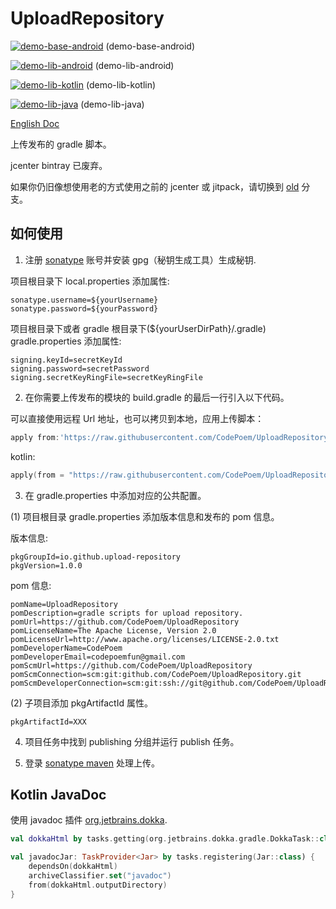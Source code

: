 # UploadRepository

[![demo-base-android](https://maven-badges.herokuapp.com/maven-central/io.github.codepoem/demo-base-android/badge.svg)](https://maven-badges.herokuapp.com/maven-central/io.github.codepoem/demo-base-android) (demo-base-android)

[![demo-lib-android](https://maven-badges.herokuapp.com/maven-central/io.github.codepoem/demo-lib-android/badge.svg)](https://maven-badges.herokuapp.com/maven-central/io.github.codepoem/demo-lib-android) (demo-lib-android)

[![demo-lib-kotlin](https://maven-badges.herokuapp.com/maven-central/io.github.codepoem/demo-lib-kotlin/badge.svg)](https://maven-badges.herokuapp.com/maven-central/io.github.codepoem/demo-lib-kotlin) (demo-lib-kotlin)

[![demo-lib-java](https://maven-badges.herokuapp.com/maven-central/io.github.codepoem/demo-lib-java/badge.svg)](https://maven-badges.herokuapp.com/maven-central/io.github.codepoem/demo-lib-java) (demo-lib-java)

[English Doc](README.md)

上传发布的 gradle 脚本。

jcenter bintray 已废弃。

如果你仍旧像想使用老的方式使用之前的 jcenter 或 jitpack，请切换到 [old](https://github.com/CodePoem/UploadRepository/tree/old) 分支。

## 如何使用

1. 注册 [sonatype](https://issues.sonatype.org/) 账号并安装 gpg（秘钥生成工具）生成秘钥.

项目根目录下 local.properties 添加属性:

```properties
sonatype.username=${yourUsername}
sonatype.password=${yourPassword}
```

项目根目录下或者 gradle 根目录下(${yourUserDirPath}/.gradle) gradle.properties 添加属性:

```properties
signing.keyId=secretKeyId
signing.password=secretPassword
signing.secretKeyRingFile=secretKeyRingFile
```

2. 在你需要上传发布的模块的 build.gradle 的最后一行引入以下代码。

可以直接使用远程 Url 地址，也可以拷贝到本地，应用上传脚本：

```gradle
apply from:'https://raw.githubusercontent.com/CodePoem/UploadRepository/main/mavencentral/publish.gradle.kts'
```

kotlin:

```kotlin
apply(from = "https://raw.githubusercontent.com/CodePoem/UploadRepository/main/mavencentral/publish.gradle.kts")
```

3. 在 gradle.properties 中添加对应的公共配置。

(1) 项目根目录 gradle.properties 添加版本信息和发布的 pom 信息。

版本信息:

```properties
pkgGroupId=io.github.upload-repository
pkgVersion=1.0.0
```

pom 信息:

```properties
pomName=UploadRepository
pomDescription=gradle scripts for upload repository.
pomUrl=https://github.com/CodePoem/UploadRepository
pomLicenseName=The Apache License, Version 2.0
pomLicenseUrl=http://www.apache.org/licenses/LICENSE-2.0.txt
pomDeveloperName=CodePoem
pomDeveloperEmail=codepoemfun@gmail.com
pomScmUrl=https://github.com/CodePoem/UploadRepository
pomScmConnection=scm:git:github.com/CodePoem/UploadRepository.git
pomScmDeveloperConnection=scm:git:ssh://git@github.com/CodePoem/UploadRepository.git
```

(2) 子项目添加 pkgArtifactId 属性。

```properties
pkgArtifactId=XXX
```

4. 项目任务中找到 publishing 分组并运行 publish 任务。

5. 登录 [sonatype maven](https://s01.oss.sonatype.org/) 处理上传。

## Kotlin JavaDoc

使用 javadoc 插件 [org.jetbrains.dokka](https://plugins.gradle.org/plugin/org.jetbrains.dokka).

```kotlin
val dokkaHtml by tasks.getting(org.jetbrains.dokka.gradle.DokkaTask::class)

val javadocJar: TaskProvider<Jar> by tasks.registering(Jar::class) {
    dependsOn(dokkaHtml)
    archiveClassifier.set("javadoc")
    from(dokkaHtml.outputDirectory)
}
```